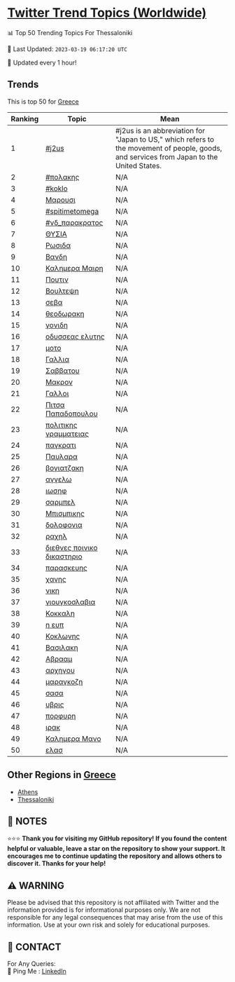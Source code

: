 [Twitter Trend Topics (Worldwide)](https://github.com/ErcinDedeoglu/Twitter-Trend-Topics)
==========


📊 Top 50 Trending Topics For Thessaloniki

📆 Last Updated: `2023-03-19 06:17:20 UTC`

🔧 Updated every 1 hour!


## Trends

This is top 50 for [Greece](</Greece>)

| Ranking | Topic | Mean |
| ------- | ------------ | ------------ |
| 1 | [#j2us](http://twitter.com/search?q=%23j2us) | #j2us is an abbreviation for "Japan to US," which refers to the movement of people, goods, and services from Japan to the United States. |
| 2 | [#πολακης](http://twitter.com/search?q=%23%cf%80%ce%bf%ce%bb%ce%b1%ce%ba%ce%b7%cf%82) | N/A |
| 3 | [#koklo](http://twitter.com/search?q=%23koklo) | N/A |
| 4 | [Μαρουσι](http://twitter.com/search?q=%ce%9c%ce%b1%cf%81%ce%bf%cf%85%cf%83%ce%b9) | N/A |
| 5 | [#spitimetomega](http://twitter.com/search?q=%23spitimetomega) | N/A |
| 6 | [#νδ_παρακρατος](http://twitter.com/search?q=%23%ce%bd%ce%b4_%cf%80%ce%b1%cf%81%ce%b1%ce%ba%cf%81%ce%b1%cf%84%ce%bf%cf%82) | N/A |
| 7 | [ΘΥΣΙΑ](http://twitter.com/search?q=%ce%98%ce%a5%ce%a3%ce%99%ce%91) | N/A |
| 8 | [Ρωσιδα](http://twitter.com/search?q=%ce%a1%cf%89%cf%83%ce%b9%ce%b4%ce%b1) | N/A |
| 9 | [Βανδη](http://twitter.com/search?q=%ce%92%ce%b1%ce%bd%ce%b4%ce%b7) | N/A |
| 10 | [Καλημερα Μαιρη](http://twitter.com/search?q=%ce%9a%ce%b1%ce%bb%ce%b7%ce%bc%ce%b5%cf%81%ce%b1+%ce%9c%ce%b1%ce%b9%cf%81%ce%b7) | N/A |
| 11 | [Πουτιν](http://twitter.com/search?q=%ce%a0%ce%bf%cf%85%cf%84%ce%b9%ce%bd) | N/A |
| 12 | [Βουλτεψη](http://twitter.com/search?q=%ce%92%ce%bf%cf%85%ce%bb%cf%84%ce%b5%cf%88%ce%b7) | N/A |
| 13 | [σεβα](http://twitter.com/search?q=%cf%83%ce%b5%ce%b2%ce%b1) | N/A |
| 14 | [θεοδωρακη](http://twitter.com/search?q=%ce%b8%ce%b5%ce%bf%ce%b4%cf%89%cf%81%ce%b1%ce%ba%ce%b7) | N/A |
| 15 | [γονιδη](http://twitter.com/search?q=%ce%b3%ce%bf%ce%bd%ce%b9%ce%b4%ce%b7) | N/A |
| 16 | [οδυσσεας ελυτης](http://twitter.com/search?q=%ce%bf%ce%b4%cf%85%cf%83%cf%83%ce%b5%ce%b1%cf%82+%ce%b5%ce%bb%cf%85%cf%84%ce%b7%cf%82) | N/A |
| 17 | [μοτο](http://twitter.com/search?q=%ce%bc%ce%bf%cf%84%ce%bf) | N/A |
| 18 | [Γαλλια](http://twitter.com/search?q=%ce%93%ce%b1%ce%bb%ce%bb%ce%b9%ce%b1) | N/A |
| 19 | [Σαββατου](http://twitter.com/search?q=%ce%a3%ce%b1%ce%b2%ce%b2%ce%b1%cf%84%ce%bf%cf%85) | N/A |
| 20 | [Μακρον](http://twitter.com/search?q=%ce%9c%ce%b1%ce%ba%cf%81%ce%bf%ce%bd) | N/A |
| 21 | [Γαλλοι](http://twitter.com/search?q=%ce%93%ce%b1%ce%bb%ce%bb%ce%bf%ce%b9) | N/A |
| 22 | [Πιτσα Παπαδοπουλου](http://twitter.com/search?q=%ce%a0%ce%b9%cf%84%cf%83%ce%b1+%ce%a0%ce%b1%cf%80%ce%b1%ce%b4%ce%bf%cf%80%ce%bf%cf%85%ce%bb%ce%bf%cf%85) | N/A |
| 23 | [πολιτικης γραμματειας](http://twitter.com/search?q=%cf%80%ce%bf%ce%bb%ce%b9%cf%84%ce%b9%ce%ba%ce%b7%cf%82+%ce%b3%cf%81%ce%b1%ce%bc%ce%bc%ce%b1%cf%84%ce%b5%ce%b9%ce%b1%cf%82) | N/A |
| 24 | [παγκρατι](http://twitter.com/search?q=%cf%80%ce%b1%ce%b3%ce%ba%cf%81%ce%b1%cf%84%ce%b9) | N/A |
| 25 | [Παυλαρα](http://twitter.com/search?q=%ce%a0%ce%b1%cf%85%ce%bb%ce%b1%cf%81%ce%b1) | N/A |
| 26 | [βογιατζακη](http://twitter.com/search?q=%ce%b2%ce%bf%ce%b3%ce%b9%ce%b1%cf%84%ce%b6%ce%b1%ce%ba%ce%b7) | N/A |
| 27 | [αγγελω](http://twitter.com/search?q=%ce%b1%ce%b3%ce%b3%ce%b5%ce%bb%cf%89) | N/A |
| 28 | [ιωσηφ](http://twitter.com/search?q=%ce%b9%cf%89%cf%83%ce%b7%cf%86) | N/A |
| 29 | [σαρμπελ](http://twitter.com/search?q=%cf%83%ce%b1%cf%81%ce%bc%cf%80%ce%b5%ce%bb) | N/A |
| 30 | [Μπισμπικης](http://twitter.com/search?q=%ce%9c%cf%80%ce%b9%cf%83%ce%bc%cf%80%ce%b9%ce%ba%ce%b7%cf%82) | N/A |
| 31 | [δολοφονια](http://twitter.com/search?q=%ce%b4%ce%bf%ce%bb%ce%bf%cf%86%ce%bf%ce%bd%ce%b9%ce%b1) | N/A |
| 32 | [ραχηλ](http://twitter.com/search?q=%cf%81%ce%b1%cf%87%ce%b7%ce%bb) | N/A |
| 33 | [διεθνες ποινικο δικαστηριο](http://twitter.com/search?q=%ce%b4%ce%b9%ce%b5%ce%b8%ce%bd%ce%b5%cf%82+%cf%80%ce%bf%ce%b9%ce%bd%ce%b9%ce%ba%ce%bf+%ce%b4%ce%b9%ce%ba%ce%b1%cf%83%cf%84%ce%b7%cf%81%ce%b9%ce%bf) | N/A |
| 34 | [παρασκευης](http://twitter.com/search?q=%cf%80%ce%b1%cf%81%ce%b1%cf%83%ce%ba%ce%b5%cf%85%ce%b7%cf%82) | N/A |
| 35 | [χαγης](http://twitter.com/search?q=%cf%87%ce%b1%ce%b3%ce%b7%cf%82) | N/A |
| 36 | [νικη](http://twitter.com/search?q=%ce%bd%ce%b9%ce%ba%ce%b7) | N/A |
| 37 | [γιουγκοσλαβια](http://twitter.com/search?q=%ce%b3%ce%b9%ce%bf%cf%85%ce%b3%ce%ba%ce%bf%cf%83%ce%bb%ce%b1%ce%b2%ce%b9%ce%b1) | N/A |
| 38 | [Κοκκαλη](http://twitter.com/search?q=%ce%9a%ce%bf%ce%ba%ce%ba%ce%b1%ce%bb%ce%b7) | N/A |
| 39 | [η ευπ](http://twitter.com/search?q=%ce%b7+%ce%b5%cf%85%cf%80) | N/A |
| 40 | [Κοκλωνης](http://twitter.com/search?q=%ce%9a%ce%bf%ce%ba%ce%bb%cf%89%ce%bd%ce%b7%cf%82) | N/A |
| 41 | [Βασιλακη](http://twitter.com/search?q=%ce%92%ce%b1%cf%83%ce%b9%ce%bb%ce%b1%ce%ba%ce%b7) | N/A |
| 42 | [Αβρααμ](http://twitter.com/search?q=%ce%91%ce%b2%cf%81%ce%b1%ce%b1%ce%bc) | N/A |
| 43 | [αρχηγου](http://twitter.com/search?q=%ce%b1%cf%81%cf%87%ce%b7%ce%b3%ce%bf%cf%85) | N/A |
| 44 | [μαραγκοζη](http://twitter.com/search?q=%ce%bc%ce%b1%cf%81%ce%b1%ce%b3%ce%ba%ce%bf%ce%b6%ce%b7) | N/A |
| 45 | [σασα](http://twitter.com/search?q=%cf%83%ce%b1%cf%83%ce%b1) | N/A |
| 46 | [υβρις](http://twitter.com/search?q=%cf%85%ce%b2%cf%81%ce%b9%cf%82) | N/A |
| 47 | [πορφυρη](http://twitter.com/search?q=%cf%80%ce%bf%cf%81%cf%86%cf%85%cf%81%ce%b7) | N/A |
| 48 | [ιρακ](http://twitter.com/search?q=%ce%b9%cf%81%ce%b1%ce%ba) | N/A |
| 49 | [Καλημερα Μανο](http://twitter.com/search?q=%ce%9a%ce%b1%ce%bb%ce%b7%ce%bc%ce%b5%cf%81%ce%b1+%ce%9c%ce%b1%ce%bd%ce%bf) | N/A |
| 50 | [ελασ](http://twitter.com/search?q=%ce%b5%ce%bb%ce%b1%cf%83) | N/A |



## Other Regions in [Greece](</Greece>)

* [Athens](</Greece/Athens.md>)
* [Thessaloniki](</Greece/Thessaloniki.md>)



## 📝 NOTES

⭐⭐⭐ **Thank you for visiting my GitHub repository! If you found the content helpful or valuable, leave a star on the repository to show your support. It encourages me to continue updating the repository and allows others to discover it. Thanks for your help!**


## ⚠️ WARNING

Please be advised that this repository is not affiliated with Twitter and the information provided is for informational purposes only. We are not responsible for any legal consequences that may arise from the use of this information. Use at your own risk and solely for educational purposes.


## 📨 CONTACT

 For Any Queries:  
            🏓 Ping Me : [LinkedIn](https://www.linkedin.com/in/ercindedeoglu/)
